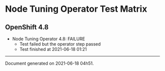 
Node Tuning Operator Test Matrix
================================

OpenShift 4.8
-------------

* Node Tuning Operator 4.8: FAILURE
  - Test failed but the operator step passed
  - Test finished at 2021-06-18 01:21


---
Document generated on 2021-06-18 04h51.

